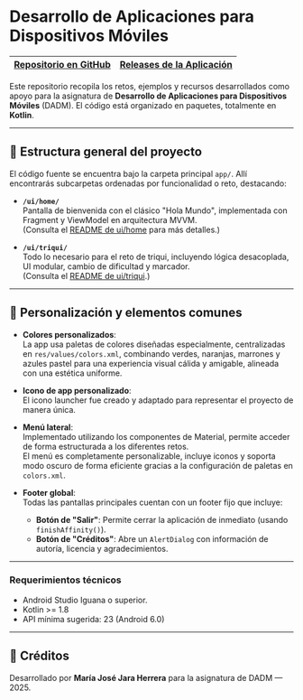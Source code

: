 # Desarrollo de Aplicaciones para Dispositivos Móviles

| [Repositorio en GitHub](https://github.com/StoryChara/DADM) | [Releases de la Aplicación](https://github.com/StoryChara/DADM/releases) |
|-------------------------------------------------------------|--------------------------------------------------------------------------|


Este repositorio recopila los retos, ejemplos y recursos desarrollados como apoyo para la asignatura de **Desarrollo de Aplicaciones para Dispositivos Móviles** (DADM). El código está organizado en paquetes, totalmente en **Kotlin**.

---

## 📁 Estructura general del proyecto

El código fuente se encuentra bajo la carpeta principal `app/`. Allí encontrarás subcarpetas ordenadas por funcionalidad o reto, destacando:

- **`/ui/home/`**  
  Pantalla de bienvenida con el clásico "Hola Mundo", implementada con Fragment y ViewModel en arquitectura MVVM.  
  (Consulta el [README de ui/home](https://github.com/StoryChara/DADM/blob/main/app/src/main/java/com/example/dadm/ui/home/README.md) para más detalles.)

- **`/ui/triqui/`**  
  Todo lo necesario para el reto de triqui, incluyendo lógica desacoplada, UI modular, cambio de dificultad y marcador.  
  (Consulta el [README de ui/triqui](https://github.com/StoryChara/DADM/blob/main/app/src/main/java/com/example/dadm/ui/triqui/README.md).)

---

## 🎨 Personalización y elementos comunes

- **Colores personalizados**:  
  La app usa paletas de colores diseñadas especialmente, centralizadas en `res/values/colors.xml`, combinando verdes, naranjas, marrones y azules pastel para una experiencia visual cálida y amigable, alineada con una estética uniforme.

- **Icono de app personalizado**:  
  El icono launcher fue creado y adaptado para representar el proyecto de manera única.

- **Menú lateral**:  
  Implementado utilizando los componentes de Material, permite acceder de forma estructurada a los diferentes retos.  
  El menú es completamente personalizable, incluye iconos y soporta modo oscuro de forma eficiente gracias a la configuración de paletas en `colors.xml`.

- **Footer global**:  
  Todas las pantallas principales cuentan con un footer fijo que incluye:
  - **Botón de "Salir"**: Permite cerrar la aplicación de inmediato (usando `finishAffinity()`).
  - **Botón de "Créditos"**: Abre un `AlertDialog` con información de autoría, licencia y agradecimientos.

---

### Requerimientos técnicos

- Android Studio Iguana o superior.
- Kotlin >= 1.8
- API mínima sugerida: 23 (Android 6.0)

---

## 🚀 Créditos

Desarrollado por **María José Jara Herrera** para la asignatura de DADM — 2025.




